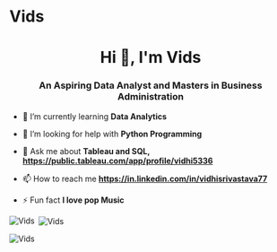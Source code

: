 # Vids
<h1 align="center">Hi 👋, I'm Vids</h1>
<h3 align="center">An Aspiring Data Analyst and Masters in Business Administration</h3>

- 🌱 I’m currently learning **Data Analytics**

- 🤝 I’m looking for help with **Python Programming**

- 💬 Ask me about **Tableau and SQL, https://public.tableau.com/app/profile/vidhi5336**

- 📫 How to reach me **https://in.linkedin.com/in/vidhisrivastava77**

- ⚡ Fun fact **I love pop Music**


<p><img align="left" src="https://github-readme-stats.vercel.app/api/top-langs?username=Vids&show_icons=true&locale=en&layout=compact" alt="Vids" /></p>

<p>&nbsp;<img align="center" src="https://github-readme-stats.vercel.app/api?username=Vids&show_icons=true&locale=en" alt="Vids" /></p>

<p><img align="center" src="https://github-readme-streak-stats.herokuapp.com/?user=Vids&" alt="Vids" /></p>


